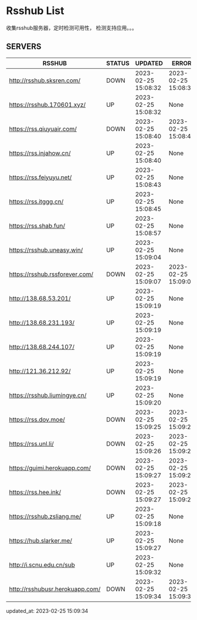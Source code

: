 # Rsshub List

收集rsshub服务器，定时检测可用性， 检测支持应用。。。


## SERVERS

|  RSSHUB   | STATUS  | UPDATED  | ERROR  | TWITTER |  
|  ----  | ----  | ----  | ----  | ---- |  
| http://rsshub.sksren.com/ | DOWN | 2023-02-25 15:08:32 | 2023-02-25 15:08:32 |  
| https://rsshub.170601.xyz/ | UP | 2023-02-25 15:08:32 | None |OK|  
| https://rss.qiuyuair.com/ | DOWN | 2023-02-25 15:08:40 | 2023-02-25 15:08:40 |  
| https://rss.injahow.cn/ | UP | 2023-02-25 15:08:40 | None ||  
| https://rss.feiyuyu.net/ | UP | 2023-02-25 15:08:43 | None |OK|  
| https://rss.itggg.cn/ | UP | 2023-02-25 15:08:45 | None ||  
| https://rss.shab.fun/ | UP | 2023-02-25 15:08:57 | None |OK|  
| https://rsshub.uneasy.win/ | UP | 2023-02-25 15:09:04 | None |OK|  
| https://rsshub.rssforever.com/ | DOWN | 2023-02-25 15:09:07 | 2023-02-25 15:09:07 |  
| http://138.68.53.201/ | UP | 2023-02-25 15:09:19 | None ||  
| http://138.68.231.193/ | UP | 2023-02-25 15:09:19 | None ||  
| http://138.68.244.107/ | UP | 2023-02-25 15:09:19 | None ||  
| http://121.36.212.92/ | UP | 2023-02-25 15:09:19 | None ||  
| https://rsshub.liumingye.cn/ | UP | 2023-02-25 15:09:20 | None |OK|  
| https://rss.dov.moe/ | DOWN | 2023-02-25 15:09:25 | 2023-02-25 15:09:25 |  
| https://rss.unl.li/ | DOWN | 2023-02-25 15:09:26 | 2023-02-25 15:09:26 |  
| https://guimi.herokuapp.com/ | DOWN | 2023-02-25 15:09:27 | 2023-02-25 15:09:27 |  
| https://rss.hee.ink/ | DOWN | 2023-02-25 15:09:27 | 2023-02-25 15:09:27 |  
| https://rsshub.zsliang.me/ | UP | 2023-02-25 15:09:18 | None |OK|  
| https://hub.slarker.me/ | UP | 2023-02-25 15:09:27 | None |OK|  
| http://i.scnu.edu.cn/sub | UP | 2023-02-25 15:09:32 | None ||  
| http://rsshubusr.herokuapp.com/ | DOWN | 2023-02-25 15:09:34 | 2023-02-25 15:09:34 |  
  

updated_at: 2023-02-25 15:09:34  
